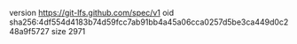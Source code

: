 version https://git-lfs.github.com/spec/v1
oid sha256:4df554d4183b74d59fcc7ab91bb4a45a06cca0257d5be3ca449d0c248a9f5727
size 2971
